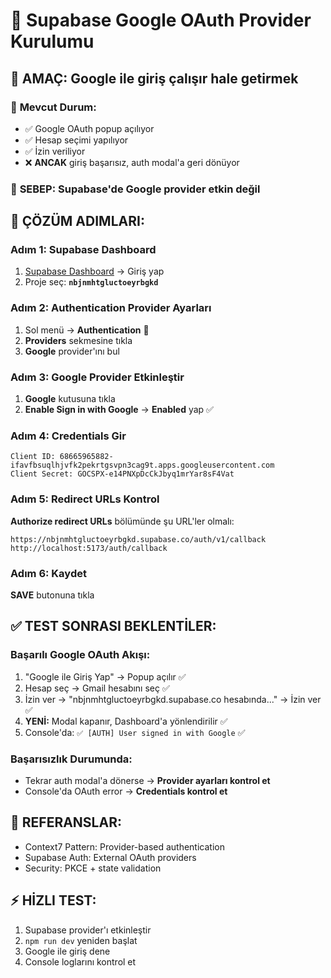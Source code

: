 # 🔧 Supabase Google OAuth Provider Kurulumu

## 🎯 **AMAÇ:** Google ile giriş çalışır hale getirmek

### 📍 **Mevcut Durum:**
- ✅ Google OAuth popup açılıyor
- ✅ Hesap seçimi yapılıyor
- ✅ İzin veriliyor
- ❌ **ANCAK** giriş başarısız, auth modal'a geri dönüyor

### 📍 **SEBEP:** Supabase'de Google provider etkin değil

## 🔧 **ÇÖZÜM ADIMLARI:**

### **Adım 1: Supabase Dashboard**
1. [Supabase Dashboard](https://app.supabase.com/) → Giriş yap
2. Proje seç: **`nbjnmhtgluctoeyrbgkd`**

### **Adım 2: Authentication Provider Ayarları**
1. Sol menü → **Authentication** 🔐
2. **Providers** sekmesine tıkla
3. **Google** provider'ını bul

### **Adım 3: Google Provider Etkinleştir**
1. **Google** kutusuna tıkla
2. **Enable Sign in with Google** → **Enabled** yap ✅

### **Adım 4: Credentials Gir**
```
Client ID: 68665965882-ifavfbsuqlhjvfk2pekrtgsvpn3cag9t.apps.googleusercontent.com
Client Secret: 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
```

### **Adım 5: Redirect URLs Kontrol**
**Authorize redirect URLs** bölümünde şu URL'ler olmalı:
```
https://nbjnmhtgluctoeyrbgkd.supabase.co/auth/v1/callback
http://localhost:5173/auth/callback
```

### **Adım 6: Kaydet**
**SAVE** butonuna tıkla

## ✅ **TEST SONRASI BEKLENTİLER:**

### **Başarılı Google OAuth Akışı:**
1. "Google ile Giriş Yap" → Popup açılır ✅
2. Hesap seç → Gmail hesabını seç ✅
3. İzin ver → "nbjnmhtgluctoeyrbgkd.supabase.co hesabında..." → İzin ver ✅
4. **YENİ:** Modal kapanır, Dashboard'a yönlendirilir ✅
5. Console'da: `✅ [AUTH] User signed in with Google` ✅

### **Başarısızlık Durumunda:**
- Tekrar auth modal'a dönerse → **Provider ayarları kontrol et**
- Console'da OAuth error → **Credentials kontrol et**

## 🔗 **REFERANSLAR:**
- Context7 Pattern: Provider-based authentication
- Supabase Auth: External OAuth providers
- Security: PKCE + state validation

## ⚡ **HİZLI TEST:**
1. Supabase provider'ı etkinleştir
2. `npm run dev` yeniden başlat
3. Google ile giriş dene
4. Console loglarını kontrol et 